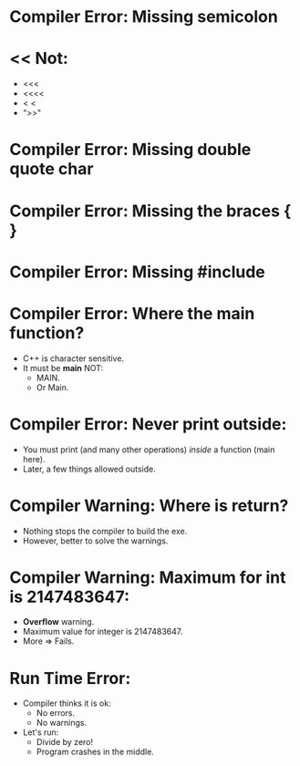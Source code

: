 # Compiler Error: Missing semicolon

# << Not:

- <<<
- <<<<
- < <
- ">>"

# Compiler Error: Missing double quote char

# Compiler Error: Missing the braces { }

# Compiler Error: Missing #include <iostream>

# Compiler Error: Where the main function?

- C++ is character sensitive.
- It must be **main** NOT:
  - MAIN.
  - Or Main.

# Compiler Error: Never print outside:

- You must print (and many other operations) _inside_ a function (main here).
- Later, a few things allowed outside.

# Compiler Warning: Where is return?

- Nothing stops the compiler to build the exe.
- However, better to solve the warnings.

# Compiler Warning: Maximum for int is 2147483647:

- **Overflow** warning.
- Maximum value for integer is 2147483647.
- More => Fails.

# Run Time Error:

- Compiler thinks it is ok:
  - No errors.
  - No warnings.
- Let's run:
  - Divide by zero!
  - Program crashes in the middle.

